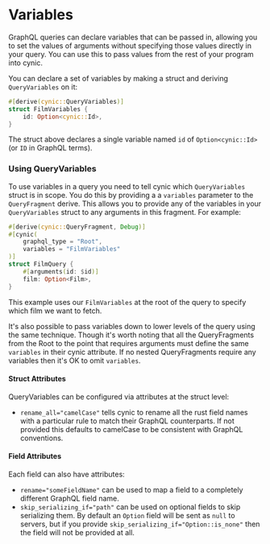 # Variables

GraphQL queries can declare variables that can be passed in, allowing you to
set the values of arguments without specifying those values directly in your
query. You can use this to pass values from the rest of your program into
cynic.

You can declare a set of variables by making a struct and deriving
`QueryVariables` on it:

```rust
#[derive(cynic::QueryVariables)]
struct FilmVariables {
    id: Option<cynic::Id>,
}
```

The struct above declares a single variable named `id` of `Option<cynic::Id>`
(or `ID` in GraphQL terms).

### Using QueryVariables

To use variables in a query you need to tell cynic which `QueryVariables`
struct is in scope.  You do this by providing a a `variables` parameter to the
`QueryFragment` derive.  This allows you to provide any of the variables in your
`QueryVariables` struct to any arguments in this fragment.  For example:

```rust
#[derive(cynic::QueryFragment, Debug)]
#[cynic(
    graphql_type = "Root",
    variables = "FilmVariables"
)]
struct FilmQuery {
    #[arguments(id: $id)]
    film: Option<Film>,
}
```

This example uses our `FilmVariables` at the root of the query to specify which
film we want to fetch.

It's also possible to pass variables down to lower levels of the query using
the same technique. Though it's worth noting that all the QueryFragments from
the Root to the point that requires arguments must define the same
`variables` in their cynic attribute. If no nested QueryFragments
require any variables then it's OK to omit `variables`.

#### Struct Attributes

QueryVariables can be configured via attributes at the struct level:

- `rename_all="camelCase"` tells cynic to rename all the rust field names with
  a particular rule to match their GraphQL counterparts. If not provided this
  defaults to camelCase to be consistent with GraphQL conventions.

#### Field Attributes

Each field can also have attributes:

- `rename="someFieldName"` can be used to map a field to a completely
  different GraphQL field name.
- `skip_serializing_if="path"` can be used on optional fields to skip
  serializing them. By default an `Option` field will be sent as `null` to
  servers, but if you provide `skip_serializing_if="Option::is_none"` then the
  field will not be provided at all.
